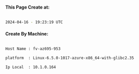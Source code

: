 
   
#### This Page Create at:

```bash

2024-04-16 - 19:23:19 UTC

```

#### Create By Machine:

```bash

Host Name : fv-az695-953

platform  : Linux-6.5.0-1017-azure-x86_64-with-glibc2.35

Ip Local  : 10.1.0.164

```

